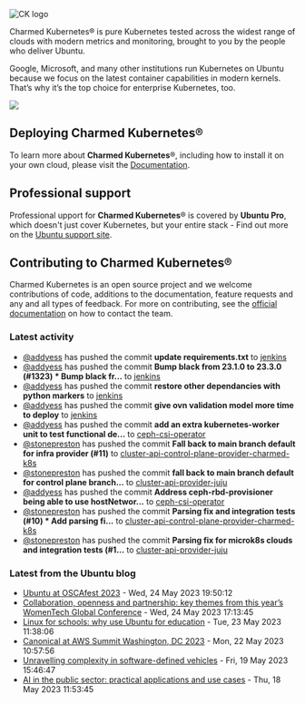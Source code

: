 ![CK logo](https://assets.ubuntu.com/v1/451d4cf4-Charmed+Kubernetes_RGB_onWhite_2022.svg)

Charmed Kubernetes® is pure Kubernetes tested across the widest range of clouds with modern metrics and monitoring, brought to you by the people who deliver Ubuntu.

Google, Microsoft, and many other institutions run Kubernetes on Ubuntu because we focus on the latest container capabilities in modern kernels. That’s why it’s the top choice for enterprise Kubernetes, too.

![](https://assets.ubuntu.com/v1/843c77b6-juju-at-a-glace.svg)

## Deploying Charmed Kubernetes®

To learn more about **Charmed Kubernetes**®, including how to install it on your own cloud, please visit the [Documentation][docs].

## Professional support

Professional upport for **Charmed Kubernetes**® is covered by **Ubuntu Pro**, which doesn't just cover Kubernetes, but your entire stack - Find out more on the [Ubuntu support site](https://ubuntu.com/support).

## Contributing to Charmed Kubernetes®

Charmed Kubernetes is an open source project and we welcome contributions of code, additions to the documentation, feature requests and any and all types of feedback. For more on contributing, see the [official documentation][get-in-touch] on how to contact the team.

<!-- LINKS -->
[docs]: https://ubuntu.com/kubernetes/docs
[get-in-touch]: https://ubuntu.com/kubernetes/docs/get-in-touch

### Latest activity

<!-- activity starts -->
 - [@addyess](https://github.com/addyess) has pushed the commit **update requirements.txt** to [jenkins](https://github.com/charmed-kubernetes/jenkins)
 - [@addyess](https://github.com/addyess) has pushed the commit **Bump black from 23.1.0 to 23.3.0 (#1323)  * Bump black fr...** to [jenkins](https://github.com/charmed-kubernetes/jenkins)
 - [@addyess](https://github.com/addyess) has pushed the commit **restore other dependancies with python markers** to [jenkins](https://github.com/charmed-kubernetes/jenkins)
 - [@addyess](https://github.com/addyess) has pushed the commit **give ovn validation model more time to deploy** to [jenkins](https://github.com/charmed-kubernetes/jenkins)
 - [@addyess](https://github.com/addyess) has pushed the commit **add an extra kubernetes-worker unit to test functional de...** to [ceph-csi-operator](https://github.com/charmed-kubernetes/ceph-csi-operator)
 - [@stonepreston](https://github.com/stonepreston) has pushed the commit **Fall back to main branch default for infra provider (#11)** to [cluster-api-control-plane-provider-charmed-k8s](https://github.com/charmed-kubernetes/cluster-api-control-plane-provider-charmed-k8s)
 - [@stonepreston](https://github.com/stonepreston) has pushed the commit **fall back to main branch default for control plane branch...** to [cluster-api-provider-juju](https://github.com/charmed-kubernetes/cluster-api-provider-juju)
 - [@addyess](https://github.com/addyess) has pushed the commit **Address ceph-rbd-provisioner being able to use hostNetwor...** to [ceph-csi-operator](https://github.com/charmed-kubernetes/ceph-csi-operator)
 - [@stonepreston](https://github.com/stonepreston) has pushed the commit **Parsing fix and integration tests (#10)  * Add parsing fi...** to [cluster-api-control-plane-provider-charmed-k8s](https://github.com/charmed-kubernetes/cluster-api-control-plane-provider-charmed-k8s)
 - [@stonepreston](https://github.com/stonepreston) has pushed the commit **Parsing fix for microk8s clouds and integration tests (#1...** to [cluster-api-provider-juju](https://github.com/charmed-kubernetes/cluster-api-provider-juju)
<!-- activity ends -->

<!-- roadmap starts -->

<!-- roadmap ends -->

### Latest from the Ubuntu blog

<!-- blog starts -->
* [Ubuntu at OSCAfest 2023](https://ubuntu.com//blog/ubuntu-at-oscafest-2023) - Wed, 24 May 2023 19:50:12 
* [Collaboration, openness and partnership: key themes from this year’s WomenTech Global Conference](https://ubuntu.com//blog/collaboration-openness-and-partnership-key-themes-from-this-years-womentech-global-conference) - Wed, 24 May 2023 17:13:45 
* [Linux for schools: why use Ubuntu for education](https://ubuntu.com//blog/linux-for-schools-why-use-ubuntu-for-education) - Tue, 23 May 2023 11:38:06 
* [Canonical at AWS Summit Washington, DC 2023](https://ubuntu.com//blog/canonical-at-aws-summit-washington-dc-2023) - Mon, 22 May 2023 10:57:56 
* [Unravelling complexity in software-defined vehicles](https://ubuntu.com//blog/unravelling-complexity-in-a-software-defined-vehicles-industry) - Fri, 19 May 2023 15:46:47 
* [AI in the public sector: practical applications and use cases](https://ubuntu.com//blog/public-sector-ai) - Thu, 18 May 2023 11:53:45 
<!-- blog ends -->
